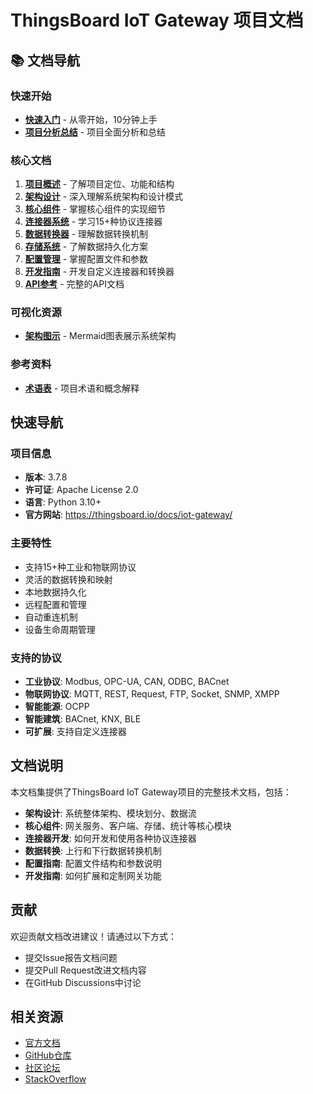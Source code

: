 # ThingsBoard IoT Gateway 项目文档

## 📚 文档导航

### 快速开始
- **[快速入门](快速入门.md)** - 从零开始，10分钟上手
- **[项目分析总结](项目分析总结.md)** - 项目全面分析和总结

### 核心文档
1. **[项目概述](01-project-overview.md)** - 了解项目定位、功能和结构
2. **[架构设计](02-architecture.md)** - 深入理解系统架构和设计模式
3. **[核心组件](03-core-components.md)** - 掌握核心组件的实现细节
4. **[连接器系统](04-connectors.md)** - 学习15+种协议连接器
5. **[数据转换器](05-converters.md)** - 理解数据转换机制
6. **[存储系统](06-storage.md)** - 了解数据持久化方案
7. **[配置管理](07-configuration.md)** - 掌握配置文件和参数
8. **[开发指南](08-development-guide.md)** - 开发自定义连接器和转换器
9. **[API参考](09-api-reference.md)** - 完整的API文档

### 可视化资源
- **[架构图示](架构图示.md)** - Mermaid图表展示系统架构

### 参考资料
- **[术语表](术语表.md)** - 项目术语和概念解释

## 快速导航

### 项目信息
- **版本**: 3.7.8
- **许可证**: Apache License 2.0
- **语言**: Python 3.10+
- **官方网站**: https://thingsboard.io/docs/iot-gateway/

### 主要特性
- 支持15+种工业和物联网协议
- 灵活的数据转换和映射
- 本地数据持久化
- 远程配置和管理
- 自动重连机制
- 设备生命周期管理

### 支持的协议
- **工业协议**: Modbus, OPC-UA, CAN, ODBC, BACnet
- **物联网协议**: MQTT, REST, Request, FTP, Socket, SNMP, XMPP
- **智能能源**: OCPP
- **智能建筑**: BACnet, KNX, BLE
- **可扩展**: 支持自定义连接器

## 文档说明

本文档集提供了ThingsBoard IoT Gateway项目的完整技术文档，包括：

- **架构设计**: 系统整体架构、模块划分、数据流
- **核心组件**: 网关服务、客户端、存储、统计等核心模块
- **连接器开发**: 如何开发和使用各种协议连接器
- **数据转换**: 上行和下行数据转换机制
- **配置指南**: 配置文件结构和参数说明
- **开发指南**: 如何扩展和定制网关功能

## 贡献

欢迎贡献文档改进建议！请通过以下方式：
- 提交Issue报告文档问题
- 提交Pull Request改进文档内容
- 在GitHub Discussions中讨论

## 相关资源

- [官方文档](https://thingsboard.io/docs/iot-gateway/)
- [GitHub仓库](https://github.com/thingsboard/thingsboard-gateway)
- [社区论坛](https://github.com/thingsboard/thingsboard-gateway/discussions)
- [StackOverflow](http://stackoverflow.com/questions/tagged/thingsboard-gateway)

